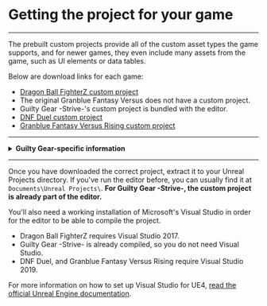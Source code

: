 # Getting the project for your game

<hr>

The prebuilt custom projects provide all of the custom asset types the game supports, and for newer games, they even include many assets from the game, such as UI elements or data tables. 

Below are download links for each game:

- [Dragon Ball FighterZ custom project](https://drive.google.com/file/d/1-wjbe0aE4Xs8S7AunSB0XtAE-sSZsOnW/view?usp=sharing)
- The original Granblue Fantasy Versus does not have a custom project.
- Guilty Gear -Strive-'s custom project is bundled with the editor.
- [DNF Duel custom project](https://1drv.ms/u/s!ApT7KvOr_B0hgY3rUBgqs787KHi5_iY?e=xKuxrI)
- [Granblue Fantasy Versus Rising custom project](https://drive.google.com/file/d/1aA1WYxkxpOUpNqSi5kANLUhh4Ja7A_4l/view?usp=drive_link)

<hr>

<details><summary><b>Guilty Gear-specific information</b></summary>
<br>

The Guilty Gear -Strive- custom project does not come with content by default. To get the content, you can copy `pakchunk0-WindowsNoEditor.pak` from your copy of Strive into `RED\Content\Paks`. If the Paks folder does not exist, create it. 

Alternatively, you can create a [symbolic link](https://www.howtogeek.com/16226/complete-guide-to-symbolic-links-symlinks-on-windows-or-linux/) in Windows by either using one of the tools on the linked page or opening a Command Prompt in the `RED/Content/Paks` directory and using a command like this: 
<br>
`mklink pakchunk0-WindowsNoEditor.pak "C:\Program Files (x86)\Steam\steamapps\common\GUILTY GEAR STRIVE\RED\Content\Paks\pakchunk0-WindowsNoEditor.pak"`. 

This saves around 30 GB of hard drive space, since you're not duplicating the files in two places - and it will also update automatically.
If this doesn't work, run as administrator - I also wasn't able to do this in Powershell, *only* Command Prompt.

Additionally, the Strive project may receive asset patches for certain assets. To use these, extract `GGSTContent_Patch.rar` into `RED`.

Finally, if you don't want to do active work in the Advanced Project (due to the quantity of files), you can create a new project under the File dropdown at the top left - however, i've found **this has to be "christened"** by copying the `Config` folder from `/RED/` into your new project's folder, overwriting as necessary. If this step is not done, cooking won't work.

To open these new projects, you can either open Unreal and use File `-> Open Project...`, or set Windows to open the .uprojects (from `C:\Users\[USER]\Documents\Unreal Projects`) with `UnrealEditor\RED\Binaries\Win64\GGSTCookedEditor.exe"

</details>
<hr>

Once you have downloaded the correct project, extract it to your Unreal Projects directory. If you've run the editor before, you can usually find it at `Documents\Unreal Projects\`. **For Guilty Gear -Strive-, the custom project is already part of the editor.**

You'll also need a working installation of Microsoft's Visual Studio in order for the editor to be able to compile the project.

- Dragon Ball FighterZ requires Visual Studio 2017.
- Guilty Gear -Strive- is already compiled, so you do not need Visual Studio.
- DNF Duel, and Granblue Fantasy Versus Rising require Visual Studio 2019.

For more information on how to set up Visual Studio for UE4, [read the official Unreal Engine documentation](https://docs.unrealengine.com/4.26/en-US/ProductionPipelines/DevelopmentSetup/VisualStudioSetup/).
